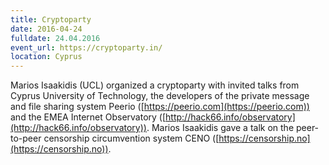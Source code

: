 ```yaml
---
title: Cryptoparty
date: 2016-04-24
fulldate: 24.04.2016
event_url: https://cryptoparty.in/
location: Cyprus
---
```


Marios Isaakidis (UCL) organized a cryptoparty with invited talks from Cyprus University of Technology, the developers of the private message and file sharing system Peerio ([https://peerio.com](https://peerio.com)) and the EMEA Internet Observatory ([http://hack66.info/observatory](http://hack66.info/observatory)). Marios Isaakidis gave a talk on the peer-to-peer censorship circumvention system CENO ([https://censorship.no](https://censorship.no)).
